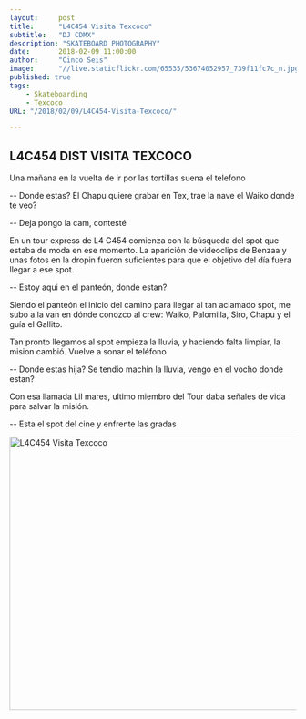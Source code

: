 ```yaml
---
layout:     post
title:      "L4C454 Visita Texcoco"
subtitle:   "DJ CDMX"
description: "SKATEBOARD PHOTOGRAPHY"
date:       2018-02-09 11:00:00
author:     "Cinco Seis"
image:      "//live.staticflickr.com/65535/53674052957_739f11fc7c_n.jpg"
published: true
tags:
    - Skateboarding
    - Texcoco
URL: "/2018/02/09/L4C454-Visita-Texcoco/"

---
```

## L4C454 DIST VISITA TEXCOCO

Una mañana en la vuelta de ir por las tortillas suena el telefono

-- Donde estas? El Chapu quiere grabar en Tex, trae la nave el Waiko donde te veo?

-- Deja pongo la cam, contesté

En un tour express de L4 C454 comienza con la búsqueda del spot que estaba de moda en ese momento. La aparición de videoclips de Benzaa y unas fotos en la dropin fueron suficientes para que el objetivo del día fuera llegar a ese spot. 

-- Estoy aqui en el panteón, donde estan?

Siendo el panteón el inicio del camino para llegar al tan aclamado spot, me subo a la van en dónde conozco al crew: Waiko, Palomilla, Siro, Chapu y el guía el Gallito. 

Tan pronto llegamos al spot empieza la lluvia, y haciendo falta limpiar, la mision cambió. Vuelve a sonar el teléfono

-- Donde estas hija? Se tendio machin la lluvia, vengo en el vocho donde estan?

Con esa llamada Lil mares, ultimo miembro del Tour daba señales de vida para salvar la misión. 

-- Esta el spot del cine y enfrente las gradas




<a data-flickr-embed="true" href="https://www.flickr.com/photos/94024100@N03/albums/72177720316443749" title="L4C454 Visita Texcoco"><img src="https://live.staticflickr.com/65535/53675145878_5382994882.jpg" width="640" height="480" alt="L4C454 Visita Texcoco"/></a><script async src="//embedr.flickr.com/assets/client-code.js" charset="utf-8"></script>